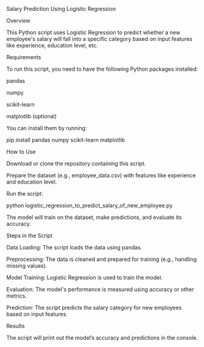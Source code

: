 Salary Prediction Using Logistic Regression


Overview

This Python script uses Logistic Regression to predict whether a new employee's salary will fall into a specific category based on input features like experience, education level, etc.


Requirements

To run this script, you need to have the following Python packages installed:

pandas

numpy

scikit-learn

matplotlib (optional)


You can install them by running:

pip install pandas numpy scikit-learn matplotlib


How to Use

Download or clone the repository containing this script.

Prepare the dataset (e.g., employee_data.csv) with features like experience and education level.


Run the script:

python logistic_regression_to_predict_salary_of_new_employee.py

The model will train on the dataset, make predictions, and evaluate its accuracy.


Steps in the Script


Data Loading: The script loads the data using pandas.

Preprocessing: The data is cleaned and prepared for training (e.g., handling missing values).

Model Training: Logistic Regression is used to train the model.

Evaluation: The model's performance is measured using accuracy or other metrics.

Prediction: The script predicts the salary category for new employees based on input features.

Results


The script will print out the model’s accuracy and predictions in the console.
